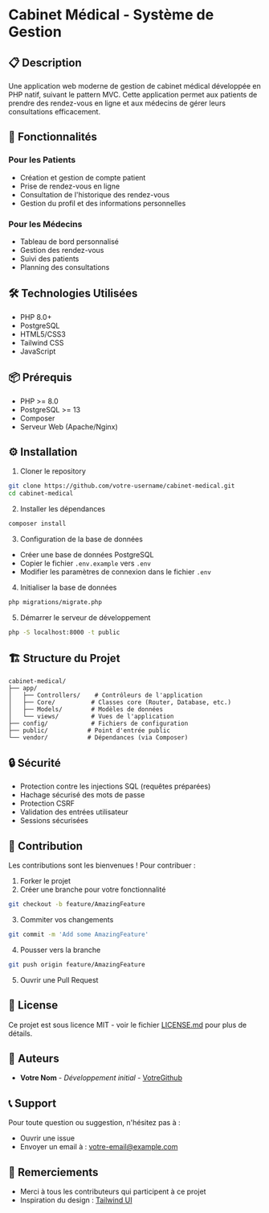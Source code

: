 # Cabinet Médical - Système de Gestion

## 📋 Description
Une application web moderne de gestion de cabinet médical développée en PHP natif, suivant le pattern MVC. Cette application permet aux patients de prendre des rendez-vous en ligne et aux médecins de gérer leurs consultations efficacement.

## 🚀 Fonctionnalités

### Pour les Patients
- Création et gestion de compte patient
- Prise de rendez-vous en ligne
- Consultation de l'historique des rendez-vous
- Gestion du profil et des informations personnelles

### Pour les Médecins
- Tableau de bord personnalisé
- Gestion des rendez-vous
- Suivi des patients
- Planning des consultations

## 🛠 Technologies Utilisées
- PHP 8.0+
- PostgreSQL
- HTML5/CSS3
- Tailwind CSS
- JavaScript

## 📦 Prérequis
- PHP >= 8.0
- PostgreSQL >= 13
- Composer
- Serveur Web (Apache/Nginx)

## ⚙️ Installation

1. Cloner le repository
```bash
git clone https://github.com/votre-username/cabinet-medical.git
cd cabinet-medical
```

2. Installer les dépendances
```bash
composer install
```

3. Configuration de la base de données
- Créer une base de données PostgreSQL
- Copier le fichier `.env.example` vers `.env`
- Modifier les paramètres de connexion dans le fichier `.env`

4. Initialiser la base de données
```bash
php migrations/migrate.php
```

5. Démarrer le serveur de développement
```bash
php -S localhost:8000 -t public
```

## 🏗 Structure du Projet
```
cabinet-medical/
├── app/
│   ├── Controllers/    # Contrôleurs de l'application
│   ├── Core/          # Classes core (Router, Database, etc.)
│   ├── Models/        # Modèles de données
│   └── views/         # Vues de l'application
├── config/            # Fichiers de configuration
├── public/           # Point d'entrée public
└── vendor/           # Dépendances (via Composer)
```

## 🔒 Sécurité
- Protection contre les injections SQL (requêtes préparées)
- Hachage sécurisé des mots de passe
- Protection CSRF
- Validation des entrées utilisateur
- Sessions sécurisées

## 🤝 Contribution
Les contributions sont les bienvenues ! Pour contribuer :

1. Forker le projet
2. Créer une branche pour votre fonctionnalité
```bash
git checkout -b feature/AmazingFeature
```
3. Commiter vos changements
```bash
git commit -m 'Add some AmazingFeature'
```
4. Pousser vers la branche
```bash
git push origin feature/AmazingFeature
```
5. Ouvrir une Pull Request

## 📝 License
Ce projet est sous licence MIT - voir le fichier [LICENSE.md](LICENSE.md) pour plus de détails.

## 👥 Auteurs
- **Votre Nom** - *Développement initial* - [VotreGithub](https://github.com/votre-username)

## 📞 Support
Pour toute question ou suggestion, n'hésitez pas à :
- Ouvrir une issue
- Envoyer un email à : votre-email@example.com

## 🙏 Remerciements
- Merci à tous les contributeurs qui participent à ce projet
- Inspiration du design : [Tailwind UI](https://tailwindui.com/)
